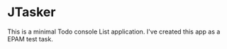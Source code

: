 # JTasker

This is a minimal Todo console List application. I've created this app as a EPAM test task.
